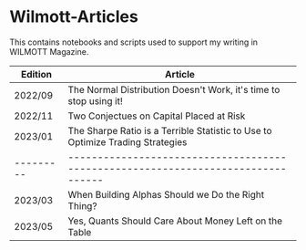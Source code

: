 # Wilmott-Articles
This contains notebooks and scripts used to support my writing in WILMOTT Magazine.

| Edition | Article                                                                       |
|---------|--------------------------------------------------------------------------------
| 2022/09 | The Normal Distribution Doesn't Work, it's time to stop using it!             |
| 2022/11 | Two Conjectues on Capital Placed at Risk                                      |
| 2023/01 | The Sharpe Ratio is a Terrible Statistic to Use to Optimize Trading Strategies|
|---------|--------------------------------------------------------------------------------
| 2023/03 | When Building Alphas Should we Do the Right Thing?                            |
| 2023/05 | Yes, Quants Should Care About Money Left on the Table                         |
